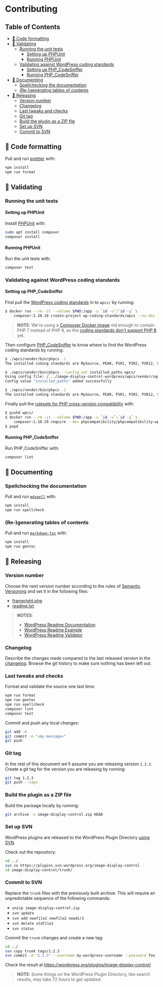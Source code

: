 # Contributing

## Table of Contents

<!-- toc -->

- [:floppy_disk: Code formatting](#floppy_disk-code-formatting)
- [:memo: Validating](#memo-validating)
  * [Running the unit tests](#running-the-unit-tests)
    + [Setting up PHPUnit](#setting-up-phpunit)
    + [Running PHPUnit](#running-phpunit)
  * [Validating against WordPress coding standards](#validating-against-wordpress-coding-standards)
    + [Setting up PHP_CodeSniffer](#setting-up-php_codesniffer)
    + [Running PHP_CodeSniffer](#running-php_codesniffer)
- [:bookmark_tabs: Documenting](#bookmark_tabs-documenting)
  * [Spellchecking the documentation](#spellchecking-the-documentation)
  * [(Re-)generating tables of contents](#re-generating-tables-of-contents)
- [:gift: Releasing](#gift-releasing)
  * [Version number](#version-number)
  * [Changelog](#changelog)
  * [Last tweaks and checks](#last-tweaks-and-checks)
  * [Git tag](#git-tag)
  * [Build the plugin as a ZIP file](#build-the-plugin-as-a-zip-file)
  * [Set up SVN](#set-up-svn)
  * [Commit to SVN](#commit-to-svn)

<!-- tocstop -->

## :floppy_disk: Code formatting

Pull and run [prettier](https://github.com/prettier/plugin-php) with:

```bash
npm install
npm run format
```

## :memo: Validating

### Running the unit tests

#### Setting up PHPUnit

Install [PHPUnit](https://phpunit.readthedocs.io/en/9.5/installation.html)
with:

```bash
sudo apt install composer
composer install
```

#### Running PHPUnit

Run the unit tests with:

```bash
composer test
```

### Validating against WordPress coding standards

#### Setting up PHP_CodeSniffer

First pull the
[WordPress coding standards](https://github.com/WordPress/WordPress-Coding-Standards)
in to `wpcs/` by running:

```bash
$ docker run --rm -it --volume $PWD:/app -u `id -u`:`id -g` \
    composer:1.10.19 create-project wp-coding-standards/wpcs --no-dev
```

> **NOTE**: We're using a
> [Composer Docker image](https://hub.docker.com/_/composer/) old enough to
> contain PHP 7 instead of PHP 8, as the
> [coding standards don't support PHP 8](https://github.com/WordPress/WordPress-Coding-Standards/issues/2070)
> yet.

Then configure [PHP_CodeSniffer](https://github.com/squizlabs/PHP_CodeSniffer)
to know where to find the WordPress coding standards by running:

```bash
$ ./wpcs/vendor/bin/phpcs -i
The installed coding standards are MySource, PEAR, PSR1, PSR2, PSR12, Squiz and Zend

$ ./wpcs/vendor/bin/phpcs --config-set installed_paths wpcs/
Using config file: /.../image-display-control-wordpress/wpcs/vendor/squizlabs/php_codesniffer/CodeSniffer.conf
Config value "installed_paths" added successfully

$ ./wpcs/vendor/bin/phpcs -i
The installed coding standards are MySource, PEAR, PSR1, PSR2, PSR12, Squiz, Zend, WordPress, WordPress-Core, WordPress-Docs and WordPress-Extra
```

Finally pull the
[rulesets for PHP cross-version compatibility](https://github.com/PHPCompatibility/PHPCompatibilityWP)
with:

```bash
$ pushd wpcs/
$ docker run --rm -it --volume $PWD:/app -u `id -u`:`id -g` \
    composer:1.10.19 require --dev phpcompatibility/phpcompatibility-wp:"*"
$ popd
```

#### Running PHP_CodeSniffer

Run PHP_CodeSniffer with:

```bash
composer lint
```

## :bookmark_tabs: Documenting

### Spellchecking the documentation

Pull and run [`mdspell`](https://github.com/lukeapage/node-markdown-spellcheck)
with:

```bash
npm install
npm run spellcheck
```

### (Re-)generating tables of contents

Pull and run [`markdown-toc`](https://github.com/jonschlinkert/markdown-toc)
with:

```bash
npm install
npm run gentoc
```

## :gift: Releasing

### Version number

Choose the next version number according to the rules of
[Semantic Versioning](https://semver.org/) and set it in the following files:

* [frameright.php](../frameright.php#L8)
* [readme.txt](../readme.txt#L9)

> **NOTES**:
>
> * [WordPress Readme Documentation](https://developer.wordpress.org/plugins/wordpress-org/how-your-readme-txt-works/)
> * [WordPress Readme Example](https://wordpress.org/plugins/readme.txt)
> * [WordPress Readme Validator](https://wordpress.org/plugins/developers/readme-validator/)

### Changelog

Describe the changes made compared to the last released version in the
[changelog](../readme.txt). Browse the git history to make sure nothing has
been left out.

### Last tweaks and checks

Format and validate the source one last time:

```bash
npm run format
npm run gentoc
npm run spellcheck
composer lint
composer test
```

Commit and push any local changes:

```bash
git add -A
git commit -m "<my message>"
git push
```

### Git tag

In the rest of this document we'll assume you are releasing version `1.2.3`.
Create a git tag for the version you are releasing by running:

```bash
git tag 1.2.3
git push --tags
```

### Build the plugin as a ZIP file

Build the package locally by running:

```bash
git archive -o image-display-control.zip HEAD
```

### Set up SVN

WordPress plugins are released to the WordPress Plugin Directory
[using SVN](https://developer.wordpress.org/plugins/wordpress-org/how-to-use-subversion/).

Check out the repository:

```bash
cd ../
svn co https://plugins.svn.wordpress.org/image-display-control
cd image-display-control/trunk/
```

### Commit to SVN

Replace the `trunk` files with the previously built archive. This will require
an unpredictable sequence of the following commands:

* `unzip image-display-control.zip`
* `svn update`
* `svn add newfile1 newfile2 newdir1`
* `svn delete oldfile1`
* `svn status`

Commit the `trunk` changes and create a new tag:

```bash
cd ../
svn copy trunk tags/1.2.3
svn commit -m "1.2.3" --username my-wordpress-username --password foo
```

Check the result at https://wordpress.org/plugins/image-display-control/

> **NOTE**: Some things on the WordPress Plugin Directory, like search results,
> may take 72 hours to get updated.
